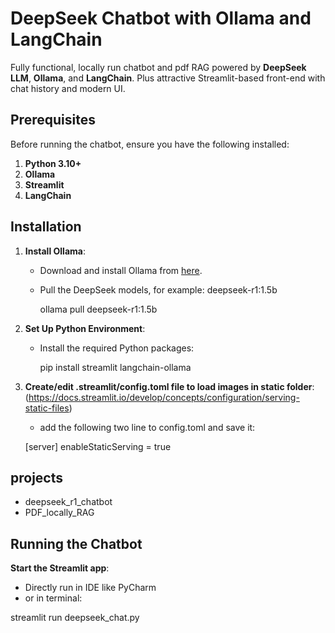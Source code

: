 # DeepSeek Chatbot with Ollama and LangChain

Fully functional, locally run chatbot and pdf RAG powered by **DeepSeek LLM**, **Ollama**, and **LangChain**. Plus attractive Streamlit-based front-end with chat history and modern UI.


## Prerequisites

Before running the chatbot, ensure you have the following installed:

1. **Python 3.10+**
2. **Ollama** 
3. **Streamlit** 
4. **LangChain** 


## Installation

1. **Install Ollama**:
   - Download and install Ollama from [here](https://ollama.ai/).
   - Pull the DeepSeek models, for example: deepseek-r1:1.5b 
     
     ollama pull deepseek-r1:1.5b
     

2. **Set Up Python Environment**:
   - Install the required Python packages:
       
     pip install streamlit langchain-ollama
     
3. **Create/edit .streamlit/config.toml file to load images in static folder**:(https://docs.streamlit.io/develop/concepts/configuration/serving-static-files)
   - add the following two line to config.toml and save it:
   
   [server]
   enableStaticServing = true
   
   
## projects

- deepseek_r1_chatbot
- PDF_locally_RAG


## Running the Chatbot

**Start the Streamlit app**:
   - Directly run in IDE like PyCharm
   - or in terminal:
    
   streamlit run deepseek_chat.py
   
